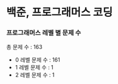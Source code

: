 # 백준, 프로그래머스 코딩
### 프로그래머스 레벨 별 문제 수
총 문제 수 : 163
- 0 레벨 문제 수 : 161
- 1 레벨 문제 수 : 1
- 2 레벨 문제 수 : 1

